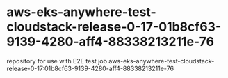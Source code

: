 # aws-eks-anywhere-test-cloudstack-release-0-17-01b8cf63-9139-4280-aff4-88338213211e-76
repository for use with E2E test job aws-eks-anywhere-test-cloudstack-release-0-17:01b8cf63-9139-4280-aff4-88338213211e-76
